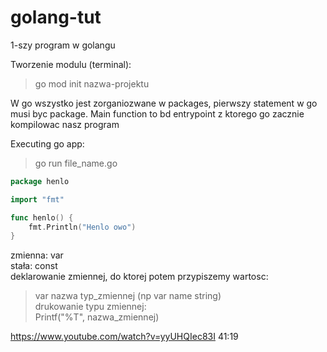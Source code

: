# golang-tut
1-szy program w golangu

Tworzenie modulu (terminal):
>go mod init nazwa-projektu

W go wszystko jest zorganiozwane w packages, pierwszy statement w go musi byc package.
Main function to bd entrypoint z ktorego go zacznie kompilowac nasz program

Executing go app:
>go run file_name.go

```go
package henlo

import "fmt"

func henlo() {
	fmt.Println("Henlo owo")
}
```

zmienna: var   
stała: const   
deklarowanie zmiennej, do ktorej potem przypiszemy wartosc: 
>var nazwa typ_zmiennej (np var name string)    
drukowanie typu zmiennej:     
Printf("%T", nazwa_zmiennej)

https://www.youtube.com/watch?v=yyUHQIec83I
41:19
